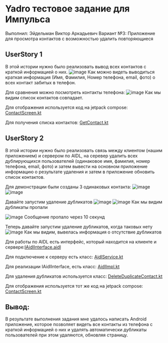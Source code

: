 # Yadro тестовое задание для Импульса

Выполнил: Эйдельман Виктор Аркадьевич
Вариант №3: Приложение для просмотра контактов с возможностью удалить повторяющиеся


## UserStory 1

В этой истории нужно было реализовать вывод всех контактов с краткой информацией о них.
![image](https://github.com/user-attachments/assets/deeeecac-aeae-491d-8104-27a4345d7eae)
Как можно видеть выводиться краткая информация (Имя, Фамилия, Номер телефона, email, фото) о всех контакт забитых в телефон.

Для сравнения можно посмотреть контакты телефона:
![image](https://github.com/user-attachments/assets/b92c2c99-5eb2-4134-91a1-af0203981d38)
Как мы видим список контактов совпадает.

Для отображения используется код на jetpack compose: [ContactScreen.kt](https://github.com/VictorEydelman/Yadro_test/blob/master/Yadro_test/app/src/main/java/mad/project/yadro_test/ContactScreen.kt)

Для получения списка контактов: [GetContact.kt](https://github.com/VictorEydelman/Yadro_test/blob/master/Yadro_test/app/src/main/java/mad/project/yadro_test/GetContact.kt)

## UserStory 2

В этой истории нужно было реализовать связь между клиентом (нашим приложением) и сервером по AIDL, на серевер удалить всех дублирующихся пользователей (одинаковое имя, фамилия, номер телефона, email, фото)
и затем вывести на основном приложение информацию о результате удаления и затем в приложение обновить список контактов.

Для демонстрации были созданы 3 одинаковых контакта:
![image](https://github.com/user-attachments/assets/e938e8b7-09f3-4ebf-ac4e-f4b74a5ff53b)
![image](https://github.com/user-attachments/assets/c19e6a08-fc8d-40a3-a7d5-f5a17cc2bfb8)

Давайте запустим удаление дубликатов
![image](https://github.com/user-attachments/assets/d63835b3-f16f-4ed0-a0c5-0092f7a2e6ad)
![image](https://github.com/user-attachments/assets/d4f33975-cdbb-4762-89fe-d0de58bf6d92)
Как мы видим дубликаты пропали

![image](https://github.com/user-attachments/assets/672a8ba5-7c30-4681-925d-40444bdbf9d1)
Сообщение пропало через 10 секунд

Теперь давайте запустим удаление дубликатов, когда таковых нету
![image](https://github.com/user-attachments/assets/42758258-6b9b-4f2a-9e38-568168d7d501)
Как мы видим, вывелась информация о отсутствие дубликатов

Для работы по AIDL есть интерфейс, который находится на клиенте и сервере:[IAidlInterface.aidl](https://github.com/VictorEydelman/Yadro_test/blob/master/AidlService/app/src/main/aidl/mad/project/aidlservice/IAidlInterface.aidl)

Для подключение к серверу есть класс: [AidlService.kt](https://github.com/VictorEydelman/Yadro_test/blob/master/AidlService/app/src/main/java/mad/project/aidlservice/AidlService.kt)

Для реализации IAidlInterface, есть класс: [AidlImpl.kt](https://github.com/VictorEydelman/Yadro_test/blob/master/AidlService/app/src/main/java/mad/project/aidlservice/AidlImpl.kt)

Для удаления дубликатов используется класс: [DeleteDuplicateContact.kt](https://github.com/VictorEydelman/Yadro_test/blob/master/AidlService/app/src/main/java/mad/project/aidlservice/DeleteDuplicateContact.kt)

Для отображения используется тот же код на jetpack compose: [ContactScreen.kt](https://github.com/VictorEydelman/Yadro_test/blob/master/Yadro_test/app/src/main/java/mad/project/yadro_test/ContactScreen.kt)

## Вывод:
В результате выполнения задания мне удалось написать Android приложение, которое позволяет видеть все контакты из телефона с краткой информацией о них и удалять автоматически дубликаты пользователей при этом удаляются, обновляя страницу.
